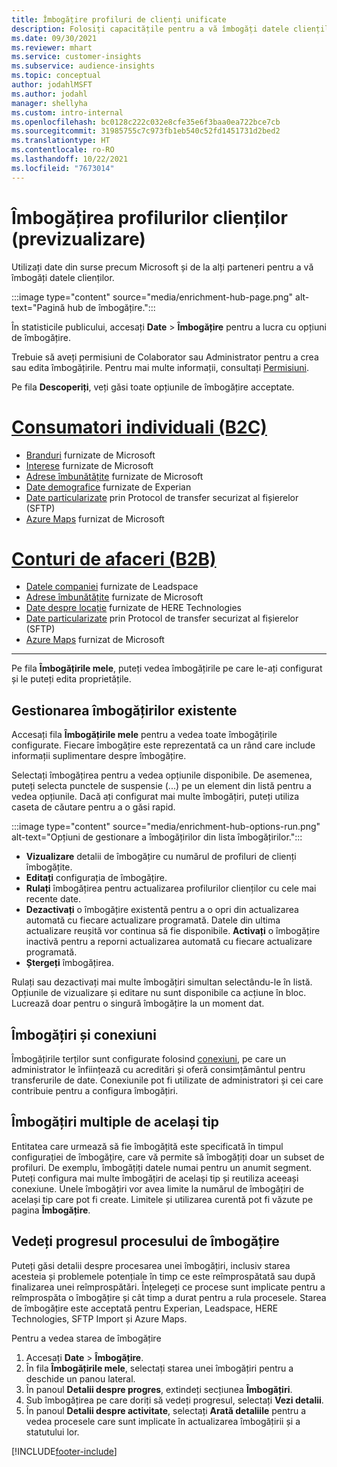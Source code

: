 ```yaml
---
title: Îmbogățire profiluri de clienți unificate
description: Folosiți capacitățile pentru a vă îmbogăți datele clienților.
ms.date: 09/30/2021
ms.reviewer: mhart
ms.service: customer-insights
ms.subservice: audience-insights
ms.topic: conceptual
author: jodahlMSFT
ms.author: jodahl
manager: shellyha
ms.custom: intro-internal
ms.openlocfilehash: bc0128c222c032e8cfe35e6f3baa0ea722bce7cb
ms.sourcegitcommit: 31985755c7c973fb1eb540c52fd1451731d2bed2
ms.translationtype: HT
ms.contentlocale: ro-RO
ms.lasthandoff: 10/22/2021
ms.locfileid: "7673014"
---
```

# <a name="enrichment-for-customer-profiles-preview"></a>Îmbogățirea profilurilor clienților (previzualizare)

Utilizați date din surse precum Microsoft și de la alți parteneri pentru a vă îmbogăți datele clienților.

:::image type="content" source="media/enrichment-hub-page.png" alt-text="Pagină hub de îmbogățire.":::

În statisticile publicului, accesați **Date** > **Îmbogățire** pentru a lucra cu opțiuni de îmbogățire.  

Trebuie să aveți permisiuni de Colaborator sau Administrator pentru a crea sau edita îmbogățirile. Pentru mai multe informații, consultați [Permisiuni](permissions.md).

Pe fila **Descoperiți**, veți găsi toate opțiunile de îmbogățire acceptate.

# <a name="individual-consumers-b-to-c"></a>[Consumatori individuali (B2C)](#tab/b2c)

- [Branduri](enrichment-microsoft.md) furnizate de Microsoft
- [Interese](enrichment-microsoft.md) furnizate de Microsoft
- [Adrese îmbunătățite](enrichment-enhanced-addresses.md) furnizate de Microsoft 
- [Date demografice](enrichment-experian.md) furnizate de Experian
- [Date particularizate](enrichment-SFTP-custom-import.md) prin Protocol de transfer securizat al fișierelor (SFTP) 
- [Azure Maps](enrichment-azure-maps.md) furnizat de Microsoft

# <a name="business-accounts-b-to-b"></a>[Conturi de afaceri (B2B)](#tab/b2b)

- [Datele companiei](enrichment-leadspace.md) furnizate de Leadspace
- [Adrese îmbunătățite](enrichment-enhanced-addresses.md) furnizate de Microsoft 
- [Date despre locație](enrichment-here.md) furnizate de HERE Technologies 
- [Date particularizate](enrichment-SFTP-custom-import.md) prin Protocol de transfer securizat al fișierelor (SFTP) 
- [Azure Maps](enrichment-azure-maps.md) furnizat de Microsoft

---

Pe fila **Îmbogățirile mele**, puteți vedea îmbogățirile pe care le-ați configurat și le puteți edita proprietățile.

## <a name="manage-existing-enrichments"></a>Gestionarea îmbogățirilor existente

Accesați fila **Îmbogățirile mele** pentru a vedea toate îmbogățirile configurate. Fiecare îmbogățire este reprezentată ca un rând care include informații suplimentare despre îmbogățire.

Selectați îmbogățirea pentru a vedea opțiunile disponibile. De asemenea, puteți selecta punctele de suspensie (...) pe un element din listă pentru a vedea opțiunile. Dacă ați configurat mai multe îmbogățiri, puteți utiliza caseta de căutare pentru a o găsi rapid.

:::image type="content" source="media/enrichment-hub-options-run.png" alt-text="Opțiuni de gestionare a îmbogățirilor din lista îmbogățirilor.":::

- **Vizualizare** detalii de îmbogățire cu numărul de profiluri de clienți îmbogățite.
- **Editați** configurația de îmbogățire.
- **Rulați** îmbogățirea pentru actualizarea profilurilor clienților cu cele mai recente date.
- **Dezactivați** o îmbogățire existentă pentru a o opri din actualizarea automată cu fiecare actualizare programată. Datele din ultima actualizare reușită vor continua să fie disponibile. **Activați** o îmbogățire inactivă pentru a reporni actualizarea automată cu fiecare actualizare programată.
- **Ștergeți** îmbogățirea.

Rulați sau dezactivați mai multe îmbogățiri simultan selectându-le în listă. Opțiunile de vizualizare și editare nu sunt disponibile ca acțiune în bloc. Lucrează doar pentru o singură îmbogățire la un moment dat.

## <a name="enrichments-and-connections"></a>Îmbogățiri și conexiuni

Îmbogățirile terților sunt configurate folosind [conexiuni](connections.md), pe care un administrator le înființează cu acreditări și oferă consimțământul pentru transferurile de date. Conexiunile pot fi utilizate de administratori și cei care contribuie pentru a configura îmbogățiri.  

## <a name="multiple-enrichments-of-the-same-type"></a>Îmbogățiri multiple de același tip

Entitatea care urmează să fie îmbogățită este specificată în timpul configurației de îmbogățire, care vă permite să îmbogățiți doar un subset de profiluri. De exemplu, îmbogățiți datele numai pentru un anumit segment. Puteți configura mai multe îmbogățiri de același tip și reutiliza aceeași conexiune. Unele îmbogățiri vor avea limite la numărul de îmbogățiri de același tip care pot fi create. Limitele și utilizarea curentă pot fi văzute pe pagina **Îmbogățire**.

## <a name="see-the-progress-of-the-enrichment-process"></a>Vedeți progresul procesului de îmbogățire

Puteți găsi detalii despre procesarea unei îmbogățiri, inclusiv starea acesteia și problemele potențiale în timp ce este reîmprospătată sau după finalizarea unei reîmprospătări. Înțelegeți ce procese sunt implicate pentru a reîmprospăta o îmbogățire și cât timp a durat pentru a rula procesele. Starea de îmbogățire este acceptată pentru Experian, Leadspace, HERE Technologies, SFTP Import și Azure Maps.

Pentru a vedea starea de îmbogățire

1. Accesați **Date** > **Îmbogățire**. 
1. În fila **Îmbogățirile mele**, selectați starea unei îmbogățiri pentru a deschide un panou lateral. 
1. În panoul **Detalii despre progres**, extindeți secțiunea **Îmbogățiri**. 
1. Sub îmbogățirea pe care doriți să vedeți progresul, selectați **Vezi detalii**. 
1. În panoul **Detalii despre activitate**, selectați **Arată detaliile** pentru a vedea procesele care sunt implicate în actualizarea îmbogățirii și a statutului lor. 

[!INCLUDE[footer-include](../includes/footer-banner.md)]
